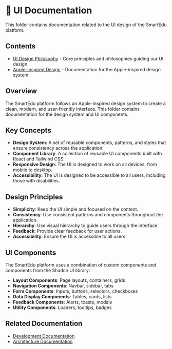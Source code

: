 # 🎨 UI Documentation

This folder contains documentation related to the UI design of the SmartEdu platform.

## Contents

- [UI Design Philosophy](./ui-design-philosophy.md) - Core principles and philosophies guiding our UI design
- [Apple-Inspired Design](./apple-inspired-design.md) - Documentation for the Apple-inspired design system

## Overview

The SmartEdu platform follows an Apple-inspired design system to create a clean, modern, and user-friendly interface. This folder contains documentation for the design system and UI components.

## Key Concepts

- **Design System**: A set of reusable components, patterns, and styles that ensure consistency across the application.
- **Component Library**: A collection of reusable UI components built with React and Tailwind CSS.
- **Responsive Design**: The UI is designed to work on all devices, from mobile to desktop.
- **Accessibility**: The UI is designed to be accessible to all users, including those with disabilities.

## Design Principles

- **Simplicity**: Keep the UI simple and focused on the content.
- **Consistency**: Use consistent patterns and components throughout the application.
- **Hierarchy**: Use visual hierarchy to guide users through the interface.
- **Feedback**: Provide clear feedback for user actions.
- **Accessibility**: Ensure the UI is accessible to all users.

## UI Components

The SmartEdu platform uses a combination of custom components and components from the Shadcn UI library:

- **Layout Components**: Page layouts, containers, grids
- **Navigation Components**: Navbar, sidebar, tabs
- **Form Components**: Inputs, buttons, selectors, checkboxes
- **Data Display Components**: Tables, cards, lists
- **Feedback Components**: Alerts, toasts, modals
- **Utility Components**: Loaders, tooltips, badges

## Related Documentation

- [Development Documentation](../development/README.md)
- [Architecture Documentation](../architecture/README.md)
